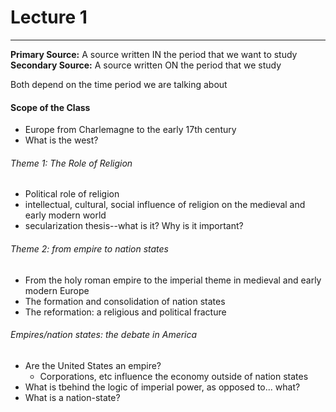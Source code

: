 <h1>Lecture 1</h1>


---

__Primary Source:__ A source written IN the period that we want to study
__Secondary Source:__ A source written ON the period that we study

Both depend on the time period we are talking about

<h4>Scope of the Class</h4>

  * Europe from Charlemagne to the early 17th century
  * What is the west?

<h6>Theme 1: The Role of Religion</h6>

  * Political role of religion
  * intellectual, cultural, social influence of religion on the medieval and early modern world
  * secularization thesis--what is it? Why is it important?

<h6>Theme 2: from empire to nation states</h6>

  * From the holy roman empire to the imperial theme in medieval and early modern Europe
  * The formation and consolidation of nation states
  * The reformation: a religious and political fracture

<h6>Empires/nation states: the debate in America</h6>

  * Are the United States an empire?
      - Corporations, etc influence the economy outside of nation states
  * What is tbehind the logic of imperial power, as opposed to... what?
  * What is a nation-state?

<h6></h6>
